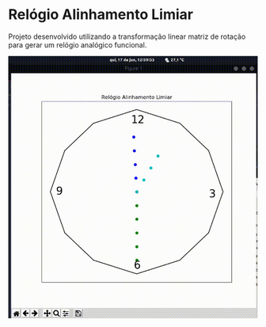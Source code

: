 # Relógio Alinhamento Limiar

Projeto desenvolvido utilizando a transformação linear matriz de rotação para gerar um relógio analógico funcional. 

![](gif/clock.gif)